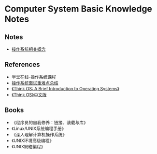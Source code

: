# Computer System Basic Knowledge Notes

## Notes

- [操作系统相关概念](01-Common-Knowledge/01-操作系统相关概念.md)

## References

- 学堂在线-操作系统课程
- [操作系统面试重难点总结](http://www.jianshu.com/p/d254b138de03)
- [《Think OS: A Brief Introduction to Operating Systems》](http://greenteapress.com/thinkos/html/index.html)
- [《Think OS》中文版](https://legacy.gitbook.com/book/wizardforcel/think-os/details)

## Books

- 《程序员的自我修养：链接、装载与库》
- 《Linux/UNIX系统编程手册》
- 《深入理解计算机操作系统》
- 《UNIX环境高级编程》
- 《UNIX網絡編程》